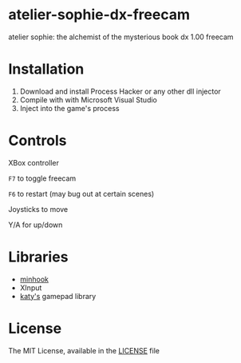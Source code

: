 # atelier-sophie-dx-freecam
 atelier sophie: the alchemist of the mysterious book dx 1.00 freecam
 
# Installation
1. Download and install Process Hacker or any other dll injector
2. Compile with with Microsoft Visual Studio
3. Inject into the game's process

# Controls
XBox controller

`F7` to toggle freecam

`F6` to restart (may bug out at certain scenes)

Joysticks to move

Y/A for up/down

# Libraries
* [minhook](https://github.com/TsudaKageyu/minhook)
* XInput
* [katy's](https://github.com/djkaty) gamepad library

# License
The MIT License, available in the [LICENSE](https://github.com/oiyl/atelier_sophie_dx_freecam/blob/main/LICENSE) file
